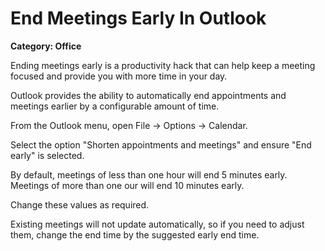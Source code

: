 # End Meetings Early In Outlook

__Category: Office__

Ending meetings early is a productivity hack that can help keep a meeting focused and provide you with more time in your day.

Outlook provides the ability to automatically end appointments and meetings earlier by a configurable amount of time.

From the Outlook menu, open File -> Options -> Calendar.

Select the option "Shorten appointments and meetings" and ensure "End early" is selected.

By default, meetings of less than one hour will end 5 minutes early. Meetings of more than one our will end 10 minutes early.

Change these values as required.

Existing meetings will not update automatically, so if you need to adjust them, change the end time by the suggested early end time.
